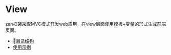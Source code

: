 # View

zan框架采取MVC模式开发web应用，在view层面使用模板+变量的形式生成前端页面。
* [目录结构](view/mu-lu-jie-gou.md)
* [使用示例](view/shi-yong-shi-li.md)



